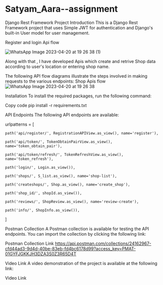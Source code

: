 # Satyam_Aara--assignment
Django Rest Framework Project
Introduction
This is a Django Rest Framework project that uses Simple JWT for authentication and Django's built-in User model for user management.


Register and login Api flow


![WhatsApp Image 2023-04-20 at 19 26 38 (1)](https://user-images.githubusercontent.com/103446420/233403316-a8061bc3-bab2-4a87-86cd-84bdbc7ed083.jpeg)


Along with that , I have developed Apis which create and retrive  Shop data according to user's location or entering shop name.

The following API flow diagrams illustrate the steps involved in making requests to the various endpoints:
Shop Apis flow
![WhatsApp Image 2023-04-20 at 19 26 38](https://user-images.githubusercontent.com/103446420/233403388-ff07bb7a-0770-4586-bfe4-f6a6fc2bdf40.jpeg)

Installation
To install the required packages, run the following command:

Copy code
pip install -r requirements.txt



API Endpoints
The following API endpoints are available:

urlpatterns = [

    path('api/register/', RegistrationAPIView.as_view(), name='register'),
    
    path('api/token/', TokenObtainPairView.as_view(), name='token_obtain_pair'),
    
    path('api/token/refresh/', TokenRefreshView.as_view(), name='token_refresh'),
    
    path('login/', Login.as_view()),
    
    path('shops/', S_list.as_view(), name='shop-list'),
    
    path('createshops/', Shop.as_view(), name='create_shop'),
    
    path('shop_id/', shopId.as_view()),
    
    path('reviews/', ShopReview.as_view(), name='review-create'),
    
    path('info/', ShopInfo.as_view()),
]


Postman Collection
A Postman collection is available for testing the API endpoints. You can import the collection by clicking the following link:

Postman Collection Link
https://api.postman.com/collections/24162967-cfd44ad3-9d4d-40be-83eb-fd4bc6178d99?access_key=PMAT-01GYFJGKKJH3DZA3S0Z3R65D4T


Video Link
A video demonstration of the project is available at the following link:

Video Link
